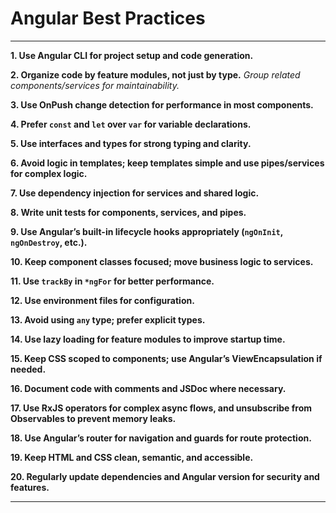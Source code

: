 # Angular Best Practices

---

**1. Use Angular CLI for project setup and code generation.**

**2. Organize code by feature modules, not just by type.**
_Group related components/services for maintainability._

**3. Use OnPush change detection for performance in most components.**

**4. Prefer `const` and `let` over `var` for variable declarations.**

**5. Use interfaces and types for strong typing and clarity.**

**6. Avoid logic in templates; keep templates simple and use pipes/services for complex logic.**

**7. Use dependency injection for services and shared logic.**

**8. Write unit tests for components, services, and pipes.**

**9. Use Angular’s built-in lifecycle hooks appropriately (`ngOnInit`, `ngOnDestroy`, etc.).**

**10. Keep component classes focused; move business logic to services.**

**11. Use `trackBy` in `*ngFor` for better performance.**

**12. Use environment files for configuration.**

**13. Avoid using `any` type; prefer explicit types.**

**14. Use lazy loading for feature modules to improve startup time.**

**15. Keep CSS scoped to components; use Angular’s ViewEncapsulation if needed.**

**16. Document code with comments and JSDoc where necessary.**

**17. Use RxJS operators for complex async flows, and unsubscribe from Observables to prevent memory leaks.**

**18. Use Angular’s router for navigation and guards for route protection.**

**19. Keep HTML and CSS clean, semantic, and accessible.**

**20. Regularly update dependencies and Angular version for security and features.**

---
